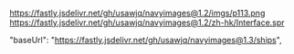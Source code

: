 https://fastly.jsdelivr.net/gh/usawjq/navyimages@1.2/imgs/p113.png
https://fastly.jsdelivr.net/gh/usawjq/navyimages@1.2/zh-hk/Interface.spr


"baseUrl": "https://fastly.jsdelivr.net/gh/usawjq/navyimages@1.3/ships",